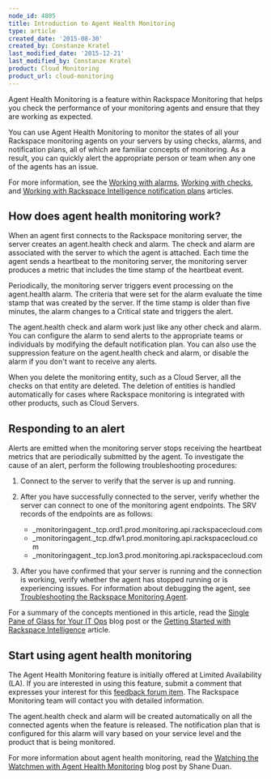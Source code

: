 ```yaml
---
node_id: 4805
title: Introduction to Agent Health Monitoring
type: article
created_date: '2015-08-30'
created_by: Constanze Kratel
last_modified_date: '2015-12-21'
last_modified_by: Constanze Kratel
product: Cloud Monitoring
product_url: cloud-monitoring
---
```


Agent Health Monitoring is a feature within Rackspace Monitoring that
helps you check the performance of your monitoring agents and ensure
that they are working as expected.

You can use Agent Health Monitoring to monitor the states of all your
Rackspace monitoring agents on your servers by using checks, alarms, and
notification plans, all of which are familiar concepts of monitoring. As
a result, you can quickly alert the appropriate person or team when any
one of the agents has an issue.

For more information, see the [Working with
alarms](/how-to/working-with-alarms),
[Working with
checks](/how-to/working-with-checks),
and [Working with Rackspace Intelligence notification
plans](/how-to/working-with-rackspace-intelligence-notification-plans)
articles.

How does agent health monitoring work?
--------------------------------------

When an agent first connects to the Rackspace monitoring server, the
server creates an agent.health check and alarm. The check and alarm are
associated with the server to which the agent is attached. Each time the
agent sends a heartbeat to the monitoring server, the monitoring server
produces a metric that includes the time stamp of the heartbeat event.

Periodically, the monitoring server triggers event processing on
the agent.health alarm. The criteria that were set for the alarm
evaluate the time stamp that was created by the server. If the time
stamp is older than five minutes, the alarm changes to a Critical state
and triggers the alert.

The agent.health check and alarm work just like any other check and
alarm. You can configure the alarm to send alerts to the appropriate
teams or individuals by modifying the default notification plan. You can
also use the suppression feature on the agent.health check and alarm, or
disable the alarm if you don't want to receive any alerts.

When you delete the monitoring entity, such as a Cloud Server, all the
checks on that entity are deleted. The deletion of entities is handled
automatically for cases where Rackspace monitoring is integrated with
other products, such as Cloud Servers.

Responding to an alert
----------------------

Alerts are emitted when the monitoring server stops receiving the
heartbeat metrics that are periodically submitted by the agent. To
investigate the cause of an alert, perform the following troubleshooting
procedures:

1.  Connect to the server to verify that the server is up and running.
2.  After you have successfully connected to the server, verify whether
    the server can connect to one of the monitoring agent endpoints. The
    SRV records of the endpoints are as follows:
    -   \_monitoringagent.\_tcp.ord1.prod.monitoring.api.rackspacecloud.com
    -   \_monitoringagent.\_tcp.dfw1.prod.monitoring.api.rackspacecloud.com
    -   \_monitoringagent.\_tcp.lon3.prod.monitoring.api.rackspacecloud.com

3.  After you have confirmed that your server is running and the
    connection is working, verify whether the agent has stopped running
    or is experiencing issues. For information about debugging the
    agent, see [Troubleshooting the Rackspace Monitoring
    Agent](/how-to/troubleshooting-the-rackspace-monitoring-agent).

For a summary of the concepts mentioned in this article, read the
<span>[Single Pane of Glass for Your IT
Ops](http://bit.ly/maas-intelligence) blog post or the [Getting Started
with Rackspace
Intelligence](/how-to/rackspace-intelligence)
article.</span><span> </span>

Start using agent health monitoring
-----------------------------------

The Agent Health Monitoring feature is initially offered at Limited
Availability (LA). If you are interested in using this feature, submit a
comment that expresses your interest for this [feedback forum
item](https://feedback.rackspace.com/forums/298164-infrastructure-developer-tools/suggestions/6818178-notify-the-user-when-agent-is-disconnected).
The Rackspace Monitoring team will contact you with detailed
information.

The agent.health check and alarm will be created automatically on all
the connected agents when the feature is released. The notification plan
that is configured for this alarm will vary based on your service level
and the product that is being monitored.

For more information about agent health monitoring, read the [Watching
the Watchmen with Agent Health
Monitoring](http://bit.ly/agent-health-monitoring) blog post by Shane
Duan.

